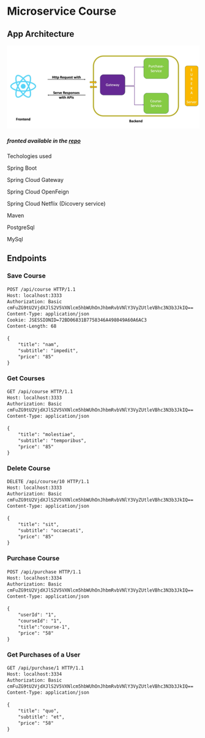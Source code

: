 # Microservice Course

## App Architecture

![architecure image](img.png)

##### **fronted available in the [repo](https://github.com/devgithinji/course-purchase-microservice-frontend)**

Techologies used

Spring Boot

Spring Cloud Gateway

Spring Cloud OpenFeign

Spring Cloud Netflix (Dicovery service)

Maven

PostgreSql

MySql

## Endpoints

### Save Course

```
POST /api/course HTTP/1.1
Host: localhost:3333
Authorization: Basic cmFuZG9tU2VjdXJlS2V5VXNlcm5hbWUhOnJhbmRvbVNlY3VyZUtleVBhc3N3b3JkIQ==
Content-Type: application/json
Cookie: JSESSIONID=72BD06831B7758346A498049A60A6AC3
Content-Length: 68

{
    "title": "nam",
    "subtitle": "impedit",
    "price": "85"
}
```

### Get Courses

```
GET /api/course HTTP/1.1
Host: localhost:3333
Authorization: Basic cmFuZG9tU2VjdXJlS2V5VXNlcm5hbWUhOnJhbmRvbVNlY3VyZUtleVBhc3N3b3JkIQ==
Content-Type: application/json

{
    "title": "molestiae",
    "subtitle": "temporibus",
    "price": "85"
}
```

### Delete Course

```
DELETE /api/course/10 HTTP/1.1
Host: localhost:3333
Authorization: Basic cmFuZG9tU2VjdXJlS2V5VXNlcm5hbWUhOnJhbmRvbVNlY3VyZUtleVBhc3N3b3JkIQ==
Content-Type: application/json

{
    "title": "sit",
    "subtitle": "occaecati",
    "price": "85"
}
```

### Purchase Course

```
POST /api/purchase HTTP/1.1
Host: localhost:3334
Authorization: Basic cmFuZG9tU2VjdXJlS2V5VXNlcm5hbWUhOnJhbmRvbVNlY3VyZUtleVBhc3N3b3JkIQ==
Content-Type: application/json

{
    "userId": "1",
    "courseId": "1",
    "title":"course-1",
    "price": "58"
}
```

### Get Purchases of a User

```
GET /api/purchase/1 HTTP/1.1
Host: localhost:3334
Authorization: Basic cmFuZG9tU2VjdXJlS2V5VXNlcm5hbWUhOnJhbmRvbVNlY3VyZUtleVBhc3N3b3JkIQ==
Content-Type: application/json

{
    "title": "quo",
    "subtitle": "et",
    "price": "58"
}
```
